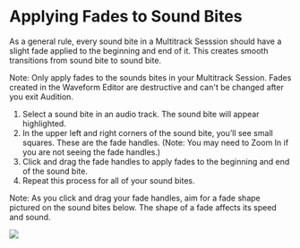 # Applying Fades to Sound Bites

As a general rule, every sound bite in a Multitrack Sesssion should have a slight fade applied to the beginning and end of it. This creates smooth transitions from sound bite to sound bite.

Note: Only apply fades to the sounds bites in your Multitrack Session. Fades created in the Waveform Editor are destructive and can't be changed after you exit Audition.

1. Select a sound bite in an audio track. The sound bite will appear highlighted.
2. In the upper left and right corners of the sound bite, you’ll see small squares. These are the fade handles. \(Note: You may need to Zoom In if you are not seeing the fade handles.\)
3. Click and drag the fade handles to apply fades to the beginning and end of the sound bite.
4. Repeat this process for all of your sound bites.

Note: As you click and drag your fade handles, aim for a fade shape pictured on the sound bites below. The shape of a fade affects its speed and sound.

![](https://github.com/jjloomis/adobe-audition-basics-remote-connection-to-ccl-edition/tree/b2470c14bd7a8447d88cafc4488838fe4c3352a2/.gitbook/assets/audio-fades.png)

